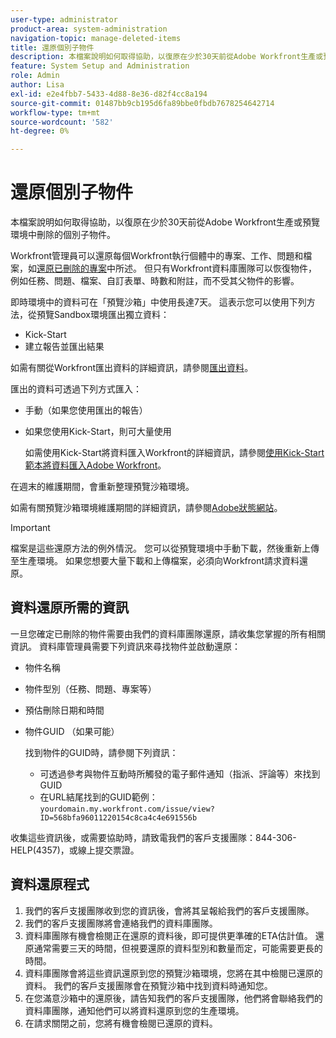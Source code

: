 ```yaml
---
user-type: administrator
product-area: system-administration
navigation-topic: manage-deleted-items
title: 還原個別子物件
description: 本檔案說明如何取得協助，以復原在少於30天前從Adobe Workfront生產或預覽環境中刪除的個別子物件。
feature: System Setup and Administration
role: Admin
author: Lisa
exl-id: e2e4fbb7-5433-4d88-8e36-d82f4cc8a194
source-git-commit: 01487bb9cb195d6fa89bbe0fbdb7678254642714
workflow-type: tm+mt
source-wordcount: '582'
ht-degree: 0%

---
```


# 還原個別子物件

本檔案說明如何取得協助，以復原在少於30天前從Adobe Workfront生產或預覽環境中刪除的個別子物件。

Workfront管理員可以還原每個Workfront執行個體中的專案、工作、問題和檔案，如[還原已刪除的專案](../../../administration-and-setup/manage-workfront/manage-deleted-items/restore-deleted-items.md)中所述。 但只有Workfront資料庫團隊可以恢復物件，例如任務、問題、檔案、自訂表單、時數和附註，而不受其父物件的影響。

即時環境中的資料可在「預覽沙箱」中使用長達7天。 這表示您可以使用下列方法，從預覽Sandbox環境匯出獨立資料：

* Kick-Start
* 建立報告並匯出結果

如需有關從Workfront匯出資料的詳細資訊，請參閱[匯出資料](../../../reports-and-dashboards/reports/creating-and-managing-reports/export-data.md)。

匯出的資料可透過下列方式匯入：

* 手動（如果您使用匯出的報告）
* 如果您使用Kick-Start，則可大量使用

  如需使用Kick-Start將資料匯入Workfront的詳細資訊，請參閱[使用Kick-Start範本將資料匯入Adobe Workfront](../../../administration-and-setup/manage-workfront/using-kick-starts/import-data-via-kickstarts.md)。

在週末的維護期間，會重新整理預覽沙箱環境。

如需有關預覽沙箱環境維護期間的詳細資訊，請參閱[Adobe狀態網站](https://status.adobe.com)。

>[!IMPORTANT]
>
>檔案是這些還原方法的例外情況。 您可以從預覽環境中手動下載，然後重新上傳至生產環境。 如果您想要大量下載和上傳檔案，必須向Workfront請求資料還原。

## 資料還原所需的資訊

一旦您確定已刪除的物件需要由我們的資料庫團隊還原，請收集您掌握的所有相關資訊。 資料庫管理員需要下列資訊來尋找物件並啟動還原：

* 物件名稱
* 物件型別（任務、問題、專案等）
* 預估刪除日期和時間
* 物件GUID （如果可能）

  找到物件的GUID時，請參閱下列資訊：

   * 可透過參考與物件互動時所觸發的電子郵件通知（指派、評論等）來找到GUID
   * 在URL結尾找到的GUID範例： `yourdomain.my.workfront.com/issue/view?ID=568bfa96011220154c8ca4c4e691556b`

收集這些資訊後，或需要協助時，請致電我們的客戶支援團隊：844-306-HELP(4357)，或線上提交票證。

## 資料還原程式

1. 我們的客戶支援團隊收到您的資訊後，會將其呈報給我們的客戶支援團隊。
1. 我們的客戶支援團隊將會連絡我們的資料庫團隊。
1. 資料庫團隊有機會檢閱正在還原的資料後，即可提供更準確的ETA估計值。 還原通常需要三天的時間，但視要還原的資料型別和數量而定，可能需要更長的時間。
1. 資料庫團隊會將這些資訊還原到您的預覽沙箱環境，您將在其中檢閱已還原的資料。 我們的客戶支援團隊會在預覽沙箱中找到資料時通知您。
1. 在您滿意沙箱中的還原後，請告知我們的客戶支援團隊，他們將會聯絡我們的資料庫團隊，通知他們可以將資料還原到您的生產環境。
1. 在請求關閉之前，您將有機會檢閱已還原的資料。

